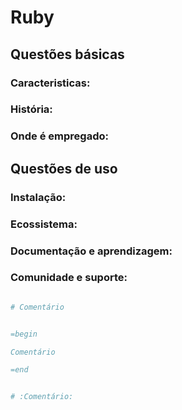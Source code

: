 # Ruby

## Questões básicas

### Caracteristicas:

### História:

### Onde é empregado:

## Questões de uso

### Instalação:

### Ecossistema:

### Documentação e aprendizagem:

### Comunidade e suporte:




```Ruby

# Comentário


=begin

Comentário

=end


# :Comentário:

```